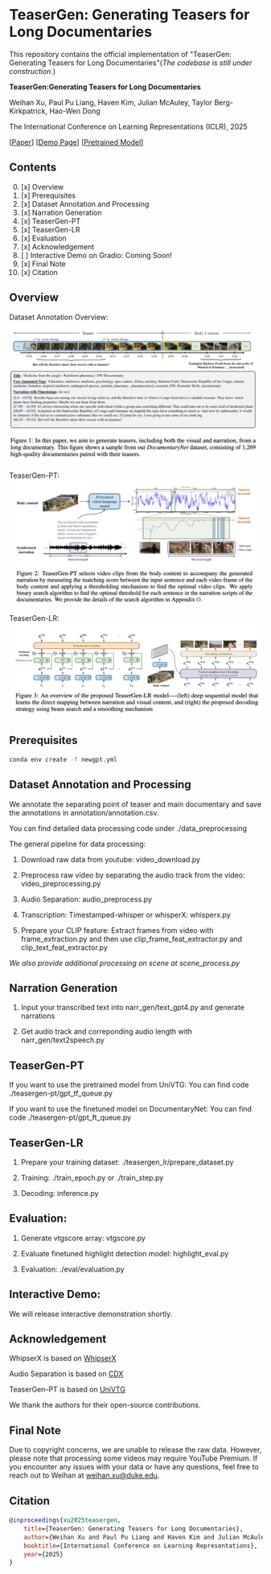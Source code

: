 # TeaserGen: Generating Teasers for Long Documentaries

This repository contains the official implementation of "TeaserGen: Generating Teasers for Long Documentaries"(*The codebase is still under construction.*)

**TeaserGen:Generating Teasers for Long Documentaries**

Weihan Xu, Paul Pu Liang, Haven Kim, Julian McAuley, Taylor Berg-Kirkpatrick, Hao-Wen Dong

The International Conference on Learning Representations (ICLR), 2025

[[Paper](https://arxiv.org/pdf/2410.05586)] [[Demo Page](https://wx83.github.io/TeaserGen_Official/)] [[Pretrained Model](https://drive.google.com/drive/folders/1A35frASy1fkLKzfEpPs2unBEYg1fpR6R?dmr=1&ec=wgc-drive-globalnav-goto)]

## Contents
0. [x] Overview
1. [x] Prerequisites
2. [x] Dataset Annotation and Processing
3. [x] Narration Generation
4. [x] TeaserGen-PT 
5. [x] TeaserGen-LR 
6. [x] Evaluation
7. [x] Acknowledgement
8. [ ] Interactive Demo on Gradio: Coming Soon!
9. [x] Final Note
10. [x] Citation

## Overview

Dataset Annotation Overview:
![Dataset Annotation Overview](pictures/Dataset_annotate.png)

TeaserGen-PT:
![TeaserGen-PT](pictures/TeaserGen-PT.png)

TeaserGen-LR:
![TeaserGen-LR](pictures/TeaserGen-LR.png)


## Prerequisites

```bash
conda env create -f newgpt.yml
```

## Dataset Annotation and Processing
We annotate the separating point of teaser and main documentary and save the annotations in annotation/annotation.csv.

You can find detailed data processing code under ./data_preprocessing

The general pipeline for data processing:

1) Download raw data from youtube: video_download.py

2) Preprocess raw video by separating the audio track from the video: video_preprocessing.py

3) Audio Separation: audio_preprocess.py

4) Transcription: Timestamped-whisper or whisperX: whisperx.py

5) Prepare your CLIP feature: Extract frames from video with frame_extraction.py and then use clip_frame_feat_extractor.py and clip_text_feat_extractor.py

*We also provide additional processing on scene at scene_process.py*

## Narration Generation
1) Input your transcribed text into narr_gen/text_gpt4.py and generate narrations

2) Get audio track and correponding audio length with narr_gen/text2speech.py

## TeaserGen-PT 
If you want to use the pretrained model from UniVTG: You can find code ./teasergen-pt/gpt_tf_queue.py 

If you want to use the finetuned model on DocumentaryNet: You can find code ./teasergen-pt/gpt_ft_queue.py 

## TeaserGen-LR 
1) Prepare your training dataset: ./teasergen_lr/prepare_dataset.py

2) Training: ./train_epoch.py or ./train_step.py

3) Decoding: inference.py


## Evaluation:
1) Generate vtgscore array: vtgscore.py

2) Evaluate finetuned highlight detection model: highlight_eval.py

3) Evaluation: ./eval/evaluation.py

## Interactive Demo:

We will release interactive demonstration shortly.

## Acknowledgement
WhipserX is based on [WhipserX](https://github.com/m-bain/whisperX)

Audio Separation is based on [CDX](https://gitlab.aicrowd.com/yoyololicon/cdx-submissions)

TeaserGen-PT is based on [UniVTG](https://github.com/showlab/UniVTG/)

We thank the authors for their open-source contributions.


## Final Note

Due to copyright concerns, we are unable to release the raw data. However, please note that processing some videos may require YouTube Premium. If you encounter any issues with your data or have any questions, feel free to reach out to Weihan at weihan.xu@duke.edu. 


## Citation

```bibtex
@inproceedings{xu2025teasergen,
    title={TeaserGen: Generating Teasers for Long Documentaries},
    author={Weihan Xu and Paul Pu Liang and Haven Kim and Julian McAuley and Taylor Berg-Kirkpatrick and Hao-Wen Dong},
    booktitle={International Conference on Learning Representations},
    year={2025}
}
```
